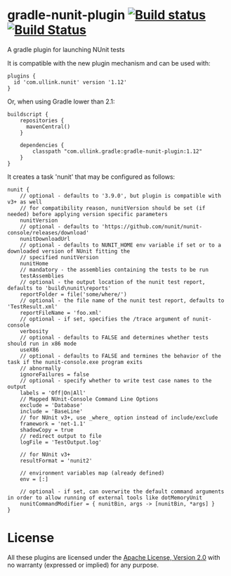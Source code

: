 gradle-nunit-plugin [![Build status](https://ci.appveyor.com/api/projects/status/riwqs7bua948ncvw?svg=true)](https://ci.appveyor.com/project/gluck/gradle-nunit-plugin) [![Build Status](https://travis-ci.org/Ullink/gradle-nunit-plugin.svg?branch=master)](https://travis-ci.org/Ullink/gradle-nunit-plugin)
===================

A gradle plugin for launching NUnit tests

It is compatible with the new plugin mechanism and can be used with:

    plugins {
      id 'com.ullink.nunit' version '1.12'
    }

Or, when using Gradle lower than 2.1:

    buildscript {
        repositories {
          mavenCentral()
        }

        dependencies {
            classpath "com.ullink.gradle:gradle-nunit-plugin:1.12"
        }
    }

It creates a task 'nunit' that may be configured as follows:

    nunit {
        // optional - defaults to '3.9.0', but plugin is compatible with v3+ as well
        // for compatibility reason, nunitVersion should be set (if needed) before applying version specific parameters
        nunitVersion
        // optional - defaults to 'https://github.com/nunit/nunit-console/releases/download'
        nunitDownloadUrl
        // optional - defaults to NUNIT_HOME env variable if set or to a downloaded version of NUnit fitting the
        // specified nunitVersion
        nunitHome
        // mandatory - the assemblies containing the tests to be run
        testAssemblies
        // optional - the output location of the nunit test report, defaults to 'build\nunit\reports'
        reportFolder = file('some/where/')
        // optional - the file name of the nunit test report, defaults to 'TestResult.xml'
        reportFileName = 'foo.xml'
        // optional - if set, specifies the /trace argument of nunit-console
        verbosity
        // optional - defaults to FALSE and determines whether tests should run in x86 mode
        useX86
        // optional - defaults to FALSE and termines the behavior of the task if the nunit-console.exe program exits
        // abnormally
        ignoreFailures = false
        // optional - specify whether to write test case names to the output
        labels = 'Off|On|All'
        // Mapped NUnit-Console Command Line Options
        exclude = 'Database'
        include = 'BaseLine'
        // for NUnit v3+, use _where_ option instead of include/exclude
        framework = 'net-1.1'
        shadowCopy = true
        // redirect output to file
        logFile = 'TestOutput.log'

        // for NUnit v3+
        resultFormat = 'nunit2'

        // environment variables map (already defined)
        env = [:]

        // optional - if set, can overwrite the default command arguments in order to allow running of external tools like dotMemoryUnit
        nunitCommandModifier = { nunitBin, args -> [nunitBin, *args] }
    }

# License

All these plugins are licensed under the [Apache License, Version 2.0](http://www.apache.org/licenses/LICENSE-2.0.html) with no warranty (expressed or implied) for any purpose.

